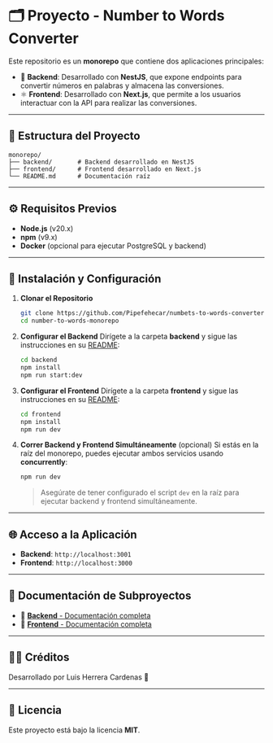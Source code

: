 # 🗂️ Proyecto - Number to Words Converter

Este repositorio es un **monorepo** que contiene dos aplicaciones principales:
- 🚀 **Backend**: Desarrollado con **NestJS**, que expone endpoints para convertir números en palabras y almacena las conversiones.
- ⚛️ **Frontend**: Desarrollado con **Next.js**, que permite a los usuarios interactuar con la API para realizar las conversiones.

---

## 📂 **Estructura del Proyecto**

```plaintext
monorepo/
├── backend/       # Backend desarrollado en NestJS
├── frontend/      # Frontend desarrollado en Next.js
└── README.md      # Documentación raíz
```

---

## ⚙️ **Requisitos Previos**

- **Node.js** (v20.x)
- **npm** (v9.x)
- **Docker** (opcional para ejecutar PostgreSQL y backend)

---

## 🚀 **Instalación y Configuración**

1. **Clonar el Repositorio**

   ```bash
   git clone https://github.com/Pipefehecar/numbets-to-words-converter
   cd number-to-words-monorepo
   ```

2. **Configurar el Backend**
   Dirígete a la carpeta **backend** y sigue las instrucciones en su [README](./backend/README.md):
   ```bash
   cd backend
   npm install
   npm run start:dev
   ```

3. **Configurar el Frontend**
   Dirígete a la carpeta **frontend** y sigue las instrucciones en su [README](./frontend/README.md):
   ```bash
   cd frontend
   npm install
   npm run dev
   ```

4. **Correr Backend y Frontend Simultáneamente** (opcional)
   Si estás en la raíz del monorepo, puedes ejecutar ambos servicios usando **concurrently**:

   ```bash
   npm run dev
   ```
   > Asegúrate de tener configurado el script `dev` en la raíz para ejecutar backend y frontend simultáneamente.

---

## 🌐 **Acceso a la Aplicación**

- **Backend**: `http://localhost:3001`
- **Frontend**: `http://localhost:3000`

---

## 📄 **Documentación de Subproyectos**

- 🔧 [**Backend** - Documentación completa](./backend/README.md)
- 🎨 [**Frontend** - Documentación completa](./frontend/README.md)

---

## 👨‍💻 **Créditos**

Desarrollado por Luis Herrera Cardenas 🚀

---

## 📝 **Licencia**

Este proyecto está bajo la licencia **MIT**.
